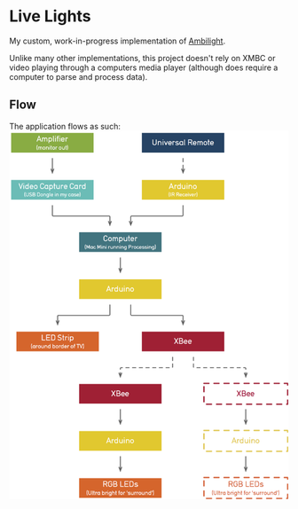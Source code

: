 # Live Lights

My custom, work-in-progress implementation of [Ambilight](https://www.google.com/search?tbm=isch&q=ambilight).

Unlike many other implementations, this project doesn't rely on XMBC or video playing through a computers media player (although does require a computer to parse and process data).

## Flow

The application flows as such:
![Platform Map](platform.png "Platform Map")